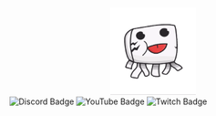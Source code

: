 <div id="header" align="center">
  <img src="https://github.com/GhastCraftHD/GhastCraftHD/blob/main/ghast_cut_transparent.gif?raw=true" width="150"/>
</div>
<div id="badges">
  <img src="https://img.shields.io/badge/Discord-5865F2?logo=discord&logoColor=white" alt="Discord Badge"/>
  <img src="https://img.shields.io/badge/YouTube-FF0000?logo=youtube&logoColor=white" alt="YouTube Badge"/>
  <img src="https://img.shields.io/badge/Twitch-9146FF?logo=twitch&logoColor=white" alt="Twitch Badge"/>
</div>
